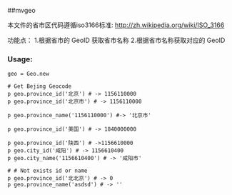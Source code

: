 ##mvgeo

本文件的省市区代码遵循iso3166标准: http://zh.wikipedia.org/wiki/ISO_3166

功能点：
1.根据省市的 GeoID 获取省市名称
2.根据省市名称获取对应的 GeoID

### Usage:

```
geo = Geo.new

# Get Bejing Geocode
p geo.province_id('北京') # -> 1156110000
p geo.province_id('北京市') # -> 1156110000

p geo.province_name('1156110000') #-> '北京市'

p geo.province_id('美国') # -> 1840000000

p geo.province_id('陕西') # ->1156610000
p geo.city_id('咸阳') # -> 1156610400
p geo.city_name('1156610400') # -> '咸阳市'

# # Not exists id or name
p geo.province_id('北北京') # -> 0
p geo.province_name('asdsd') # -> ''

```